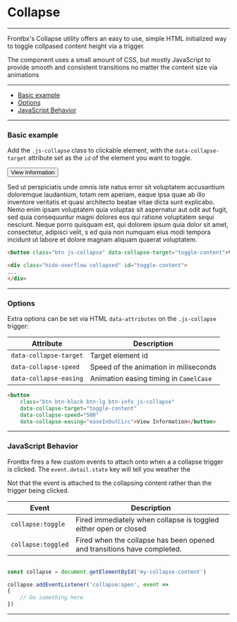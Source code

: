 # Collapse

---

Frontbx's Collapse utility offers an easy to use, simple HTML initialized way to toggle collpased content height via a trigger.

The component uses a small amount of CSS, but mostly JavaScript to provide smooth and consistent transitions no matter the content size via animations

---

*   [Basic example](#basic-example)
*   [Options](#options)
*   [JavaScript Behavior](#javaScript-behavior)

---

### Basic example

Add the `.js-collapse` class to clickable element, with the `data-collapse-target` attribute set as the `id` of the element you want to toggle.

<div class="fbx-snippet-demo">
    <button class="btn js-collapse" data-collapse-target="toggle-content">View Information</button>
    <div class="hide-overflow collapsed" id="toggle-content">
        <div class="row roof-sm floor-sm">
            <p> Sed ut perspiciatis unde omnis iste natus error sit voluptatem accusantium doloremque laudantium, totam rem aperiam, eaque ipsa quae ab illo inventore veritatis et quasi architecto beatae vitae dicta sunt explicabo. Nemo enim ipsam voluptatem quia voluptas sit aspernatur aut odit aut fugit, sed quia consequuntur magni dolores eos qui ratione voluptatem sequi nesciunt. Neque porro quisquam est, qui dolorem ipsum quia dolor sit amet, consectetur, adipisci velit, s ed quia non numquam eius modi tempora incidunt ut labore et dolore magnam aliquam quaerat voluptatem. </p>
        </div>
    </div>
</div>

```html
<button class="btn js-collapse" data-collapse-target="toggle-content">View Information</button>

<div class="hide-overflow collapsed" id="toggle-content">
...
</div>
```

---

### Options

Extra options can be set via HTML `data-attributes` on the `.js-collapse` trigger:

| Attribute               | Description                             | 
|-------------------------|-----------------------------------------|
| `data-collapse-target`  | Target element id                       |
| `data-collapse-speed`   | Speed of the animation in miliseconds   |
| `data-collapse-easing`  | Animation easing timing in `CamelCase`  |

```html
<button
    class="btn btn-block btn-lg btn-info js-collapse"
    data-collapse-target="toggle-content"
    data-collapse-speed="500"
    data-collapse-easing="easeInOutCirc">View Information</button>

```

---

### JavaScript Behavior

Frontbx fires a few custom events to attach onto when a a collapse trigger is clicked. The `event.detail.state` key will tell you weather the 

Not that the event is attached to the collapsing content rather than the trigger being clicked. 

| Event              | Description                                                             | 
|--------------------|-------------------------------------------------------------------------|
| `collapse:toggle`  | Fired immediately when collapse is toggled either open or closed        |
| `collapse:toggled` | Fired when the collapse has been opened and transitions have completed. |



```javascript

const collapse = document.getElementById('my-collapse-content')

collapse.addEventListener('collapse:open', event => 
{
    // Do something here  
})
```

---